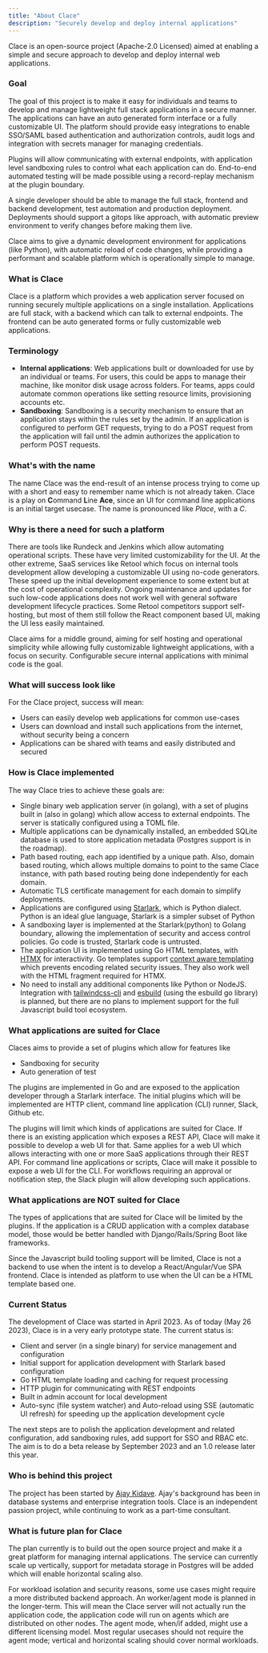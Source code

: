 ```yaml
---
title: "About Clace"
description: "Securely develop and deploy internal applications"
---
```


Clace is an open-source project (Apache-2.0 Licensed) aimed at enabling a simple and secure approach to develop and deploy internal web applications.

### Goal
The goal of this project is to make it easy for individuals and teams to develop and manage lightweight full stack applications in a secure manner. The applications can have an auto generated form interface or a fully customizable UI. The platform should provide easy integrations to enable SSO/SAML based authentication and authorization controls, audit logs and integration with secrets manager for managing credentials.

Plugins will allow communicating with external endpoints, with application level sandboxing rules to control what each application can do. End-to-end automated testing will be made possible using a record-replay mechanism at the plugin boundary.

A single developer should be able to manage the full stack, frontend and backend development, test automation and production deployment. Deployments should support a gitops like approach, with automatic preview environment to verify changes before making them live.

Clace aims to give a dynamic development environment for applications (like Python), with automatic reload of code changes, while providing a performant and scalable platform which is operationally simple to manage.

### What is Clace
Clace is a platform which provides a web application server focused on running securely multiple applications on a single installation. Applications are full stack, with a backend which can talk to external endpoints. The frontend can be auto generated forms or fully customizable web applications.

### Terminology
- **Internal applications**: Web applications built or downloaded for use by an individual or teams. For users, this could be apps to manage their machine, like monitor disk usage across folders. For teams, apps could automate common operations like setting resource limits, provisioning accounts etc.
- **Sandboxing**: Sandboxing is a security mechanism to ensure that an application stays within the rules set by the admin. If an application is configured to perform GET requests, trying to do a POST request from the application will fail until the admin authorizes the application to perform POST requests.

### What's with the name
The name Clace was the end-result of an intense process trying to come up with a short and easy to remember name which is not already taken. Clace is a play on **C**ommand **L**ine **Ace**, since an UI for command line applications is an initial target usecase. The name is pronounced like *Place*, with a *C*.

### Why is there a need for such a platform
There are tools like Rundeck and Jenkins which allow automating operational scripts. These have very limited customizability for the UI. At the other extreme, SaaS services like Retool which focus on internal tools development allow developing a customizable UI using no-code generators. These speed up the initial development experience to some extent but at the cost of operational complexity. Ongoing maintenance and updates for such low-code applications does not work well with general software development lifecycle practices. Some Retool competitors support self-hosting, but most of them still follow the React component based UI, making the UI less easily maintained.

Clace aims for a middle ground, aiming for self hosting and operational simplicity while allowing fully customizable lightweight applications, with a focus on security. Configurable secure internal applications with minimal code is the goal.

### What will success look like
For the Clace project, success will mean:
- Users can easily develop web applications for common use-cases
- Users can download and install such applications from the internet, without security being a concern
- Applications can be shared with teams and easily distributed and secured

### How is Clace implemented
The way Clace tries to achieve these goals are:

- Single binary web application server (in golang), with a set of plugins built in (also in golang) which allow access to external endpoints. The server is statically configured using a TOML file.
- Multiple applications can be dynamically installed, an embedded SQLite database is used to store application metadata (Postgres support is in the roadmap).
- Path based routing, each app identified by a unique path. Also, domain based routing, which allows multiple domains to point to the same Clace instance, with path based routing being done independently for each domain.
- Automatic TLS certificate management for each domain to simplify deployments.
- Applications are configured using [Starlark](https://github.com/google/starlark-go), which is Python dialect. Python is an ideal glue language, Starlark is a simpler subset of Python
- A sandboxing layer is implemented at the Starlark(python) to Golang boundary, allowing the implementation of security and access control policies. Go code is trusted, Starlark code is untrusted.
- The application UI is implemented using Go HTML templates, with [HTMX](https://htmx.org/) for interactivity. Go templates support [context aware templating](https://pkg.go.dev/html/template#hdr-Contexts) which prevents encoding related security issues. They also work well with the HTML fragment required for HTMX.
- No need to install any additional components like Python or NodeJS. Integration with [tailwindcss-cli](https://tailwindcss.com/blog/standalone-cli) and [esbuild](https://esbuild.github.io/) (using the esbuild go library) is planned, but there are no plans to implement support for the full Javascript build tool ecosystem.

### What applications are suited for Clace
Claces aims to provide a set of plugins which allow for features like
- Sandboxing for security
- Auto generation of test

The plugins are implemented in Go and are exposed to the application developer through a Starlark interface. The initial plugins which will be implemented are HTTP client, command line application (CLI) runner, Slack, Github etc.

The plugins will limit which kinds of applications are suited for Clace. If there is an existing application which exposes a REST API, Clace will make it possible to develop a web UI for that. Same applies for a web UI which allows interacting with one or more SaaS applications through their REST API. For command line applications or scripts, Clace will make it possible to expose a web UI for the CLI. For workflows requiring an approval or notification step, the Slack plugin will allow developing such applications.

### What applications are NOT suited for Clace

The types of applications that are suited for Clace will be limited by the plugins. If the application is a CRUD application with a complex database model, those would be better handled with Django/Rails/Spring Boot like frameworks.

Since the Javascript build tooling support will be limited, Clace is not a backend to use when the intent is to develop a React/Angular/Vue SPA frontend. Clace is intended as platform to use when the UI can be a HTML template based one.

### Current Status

The development of Clace was started in April 2023. As of today (May 26 2023), Clace is in a very early prototype state. The current status is:
- Client and server (in a single binary) for service management and configuration
- Initial support for application development with Starlark based configuration
- Go HTML template loading and caching for request processing
- HTTP plugin for communicating with REST endpoints
- Built in admin account for local development
- Auto-sync (file system watcher) and Auto-reload using SSE (automatic UI refresh) for speeding up the application development cycle

The next steps are to polish the application development and related configuration, add sandboxing rules, add support for SSO and RBAC etc. The aim is to do a beta release by September 2023 and an 1.0 release later this year.

### Who is behind this project
The project has been started by [Ajay Kidave](https://www.linkedin.com/in/ajayvk/). Ajay's background has been in database systems and enterprise integration tools. Clace is an independent passion project, while continuing to work as a part-time consultant.

### What is future plan for Clace
The plan currently is to build out the open source project and make it a great platform for managing internal applications. The service can currently scale up vertically, support for metadata storage in Postgres will be added which will enable horizontal scaling also.

For workload isolation and security reasons, some use cases might require a more distributed backend approach. An worker/agent mode is planned in the longer-term. This will mean the Clace server will not actually run the application code, the application code will run on agents which are distributed on other nodes. The agent mode, when/if added, might use a different licensing model. Most regular usecases should not require the agent mode; vertical and horizontal scaling should cover normal workloads.
